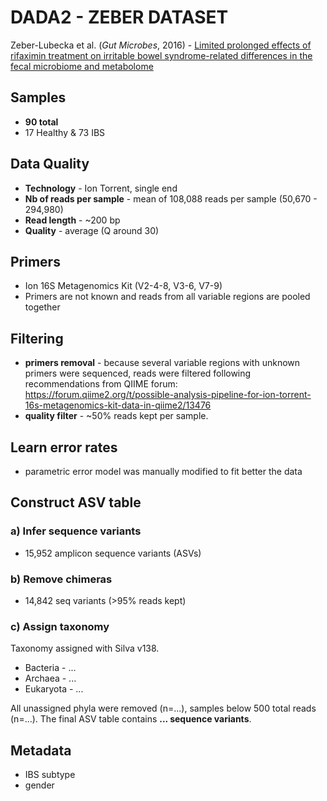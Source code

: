 # DADA2 - ZEBER DATASET

Zeber-Lubecka et al. (_Gut Microbes_, 2016) - [Limited prolonged effects of rifaximin treatment on irritable bowel syndrome-related differences in the fecal microbiome and metabolome][1]

[1]: https://www.tandfonline.com/doi/full/10.1080/19490976.2016.1215805


## Samples
- **90 total**
- 17 Healthy & 73 IBS

## Data Quality
- **Technology** - Ion Torrent, single end
- **Nb of reads per sample** - mean of 108,088 reads per sample (50,670 - 294,980)
- **Read length** - ~200 bp
- **Quality** - average (Q around 30)

## Primers
- Ion 16S Metagenomics Kit (V2-4-8, V3-6, V7-9)
- Primers are not known and reads from all variable regions are pooled together

## Filtering
- **primers removal** - because several variable regions with unknown primers were sequenced, reads were filtered following recommendations from QIIME forum: https://forum.qiime2.org/t/possible-analysis-pipeline-for-ion-torrent-16s-metagenomics-kit-data-in-qiime2/13476
- **quality filter** - \~50% reads kept per sample.

## Learn error rates
- parametric error model was manually modified to fit better the data

## Construct ASV table
### a) Infer sequence variants
- 15,952 amplicon sequence variants (ASVs)

### b) Remove chimeras
- 14,842 seq variants (>95% reads kept)

### c) Assign taxonomy
Taxonomy assigned with Silva v138.
- Bacteria - ...
- Archaea - ...
- Eukaryota - ...

All unassigned phyla were removed (n=...), samples below 500 total reads (n=...). The final ASV table contains **... sequence variants**.

## Metadata
- IBS subtype
- gender
